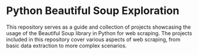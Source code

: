 # Python Beautiful Soup Exploration
 This repository serves as a guide and collection of projects showcasing the usage of the Beautiful Soup library in Python for web scraping. The projects included in this repository cover various aspects of web scraping, from basic data extraction to more complex scenarios.
